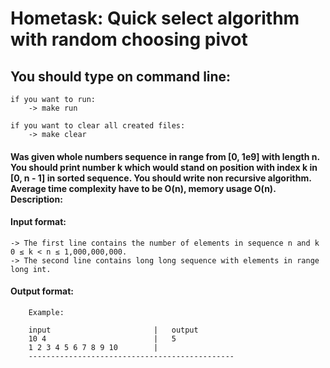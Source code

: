 # Hometask: Quick select algorithm with random choosing pivot

## You should type on command line:
    
    if you want to run:
        -> make run
        
    if you want to clear all created files:
        -> make clear
        
#### Was given  whole numbers sequence in range from [0, 1e9] with length n. You should print number k which would stand on position with index k in [0, n - 1] in sorted sequence. You should write non recursive algorithm. Average time complexity have to be O(n), memory usage O(n). Description:

#### Input format:

    -> The first line contains the number of elements in sequence n and k 0 ≤ k < n ≤ 1,000,000,000.
    -> The second line contains long long sequence with elements in range long int.
       
#### Output format:
    
        Example:
        
        input                       |   output
        10 4                        |   5
        1 2 3 4 5 6 7 8 9 10        |
        ----------------------------------------------
